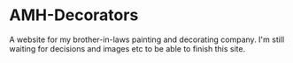 # AMH-Decorators

A website for my brother-in-laws painting and decorating company.
I'm still waiting for decisions and images etc to be able to finish this site.
